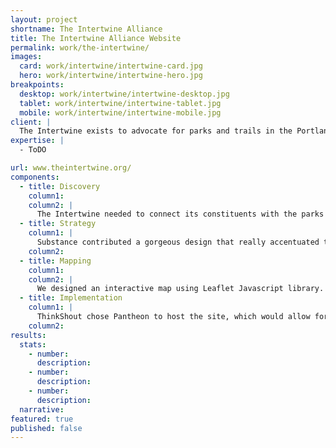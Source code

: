```yaml
---
layout: project
shortname: The Intertwine Alliance
title: The Intertwine Alliance Website
permalink: work/the-intertwine/
images:
  card: work/intertwine/intertwine-card.jpg
  hero: work/intertwine/intertwine-hero.jpg
breakpoints:
  desktop: work/intertwine/intertwine-desktop.jpg
  tablet: work/intertwine/intertwine-tablet.jpg
  mobile: work/intertwine/intertwine-mobile.jpg
client: |
  The Intertwine exists to advocate for parks and trails in the Portland metropolitan area, uniting local agencies and groups to take a vested interest in the land and promoting conservation. To be effective advocates, they needed to inform and engage their audience. First and foremost, they needed a website that could do the work for them. ThinkShout partnered with Open Plans and Substance to deliver what would become a beautiful, user-friendly web solution.
expertise: |
  - ToDO

url: www.theintertwine.org/
components:
  - title: Discovery
    column1:
    column2: |
      The Intertwine needed to connect its constituents with the parks in its network, engagement being key in the process. There needed to be a way for park-goers to easily plan their adventures, tour routes, and learn more about the regions around them.  
  - title: Strategy
    column1: |
      Substance contributed a gorgeous design that really accentuated the parks’ themes. From there, we developed an interactive Leaflet map, which allowed site visitors to explore Intertwine from any device. We wanted to emphasize the beauty of the areas they sought to preserve with gorgeous image galleries and a collection of adventures comprised of parks and trails curated by the alliance.  
    column2:
  - title: Mapping
    column1:
    column2: |
      We designed an interactive map using Leaflet Javascript library. Leaflet allowed us to present visitors with a responsive map they could thoroughly explore. This included a Drupal Module that ThinkShout developed specifically for this project, featuring custom tiles built by Open Plan with Development Seed’s TileMill, hosted by their Mapbox service. 
  - title: Implementation
    column1: |
      ThinkShout chose Pantheon to host the site, which would allow for the quick delivery of all that content. It was a visual-heavy project, which called for a host that could handle the data and deliver a smooth user experience without sacrificing speed or reliability. 
    column2:
results:
  stats:
    - number:
      description:
    - number:
      description:
    - number:
      description:
  narrative: 
featured: true
published: false
---
```



